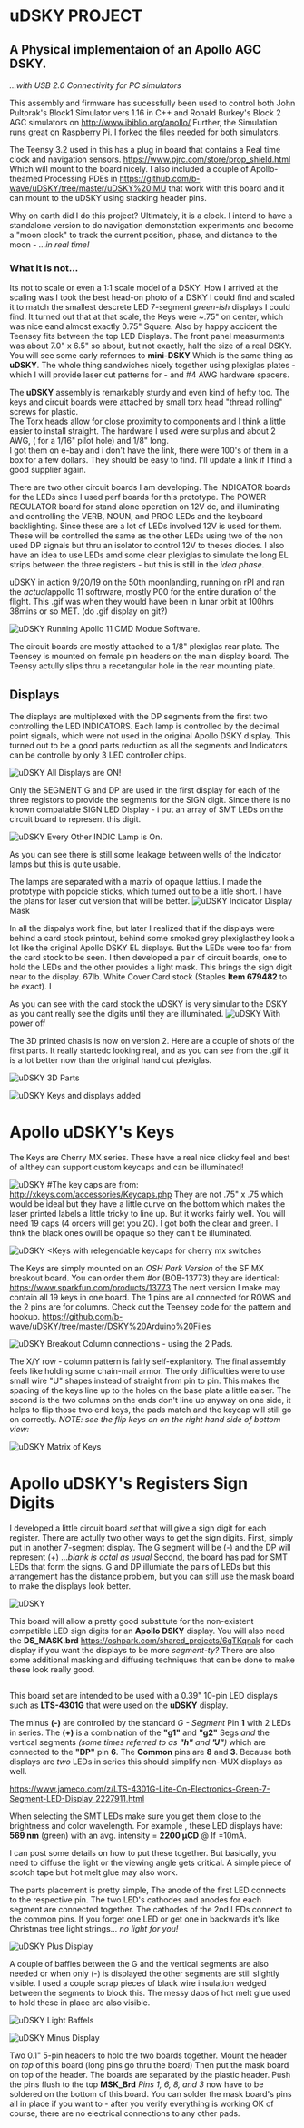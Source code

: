  
# uDSKY PROJECT
## A Physical implementaion of an Apollo AGC DSKY. 
*...with USB 2.0 Connectivity for PC simulators*

This assembly and firmware has sucessfully been used to control both
John Pultorak's Block1 Simulator vers 1.16 in C++ and Ronald Burkey's
Block 2 AGC simulators on <http://www.ibiblio.org/apollo/> 
Further, the Simulation runs great on Raspberry Pi.  I forked the 
files needed for both simulators. 

The Teensy 3.2 used in this has a plug in board that contains a Real time clock and navigation sensors.
<https://www.pjrc.com/store/prop_shield.html>  Which will mount to the board nicely.  I also included a couple of Apollo-theamed Processing PDEs in <https://github.com/b-wave/uDSKY/tree/master/uDSKY%20IMU>
that work with this board and it can mount to the uDSKY using stacking header pins. 

Why on earth did I do this project?  Ultimately, it is a clock. I intend to have a standalone
version to do navigation demonstation experiments and become a "moon clock" to track
the current position, phase, and distance to the moon - *...in real time!*

### What it is not... 
Its not to scale or even a 1:1 scale model of a DSKY.  How I arrived at the scaling was 
I took the best head-on photo of a DSKY I could find and scaled it to match the 
smallest descrete LED 7-segment *green-ish* displays I could find.
It turned out that at that scale, the Keys were  ~.75" on center, which was nice
eand almost exactly 0.75" Square. Also by happy accident the Teensey fits between the top LED
Displays. The front panel measurments was about 7.0" x 6.5" so about, but
not exactly, half the size of a real DSKY. You will see some early refernces to **mini-DSKY** 
Which is the same thing as **uDSKY**.  The whole thing sandwiches nicely together
using plexiglas plates - which I will provide laser cut patterns for - and #4 AWG hardware spacers.

The **uDSKY** assembly is remarkably sturdy and even kind of hefty too.  The keys and circuit 
boards were attached by small torx head "thread rolling" screws for plastic.  
The Torx heads allow for close proximity to components and I think a little easier to install straight.
The hardware I used were surplus and about 2 AWG, ( for a 1/16" pilot hole) and 1/8" long.  
I got them on e-bay and i don't have the link, there were 100's of them in a box for a few dollars. 
They should be easy to find. I'll update a link if I find a good supplier again. 

There are two other circuit boards I am developing.  The INDICATOR boards for the LEDs
since I used perf boards for this prototype.  The POWER REGULATOR board for stand alone
operation on 12V dc, and illuminating and controlling the VERB, NOUN, and PROG LEDs
and the keyboard backlighting. Since these are a lot of LEDs involved 12V is used for them. 
These will be controlled the same as the other LEDs using two of the non used DP signals
but thru an isolator to control 12V to theses diodes. I also have an idea to use LEDs
amd some clear plexiglas to simulate the long EL strips between the three registers - 
 but this is still in the *idea phase*. 

uDSKY in action 9/20/19 on the 50th moonlanding, running on rPI and ran the *actual*appollo 11 softrware, mostly P00 for the entire duration of the flight.   This .gif was when they would have been in lunar orbit at 100hrs 38mins or so MET.  (do .gif display on git?)

![uDSKY](https://github.com/b-wave/uDSKY/blob/master/Files/20190720_103848_1.gif)
Running Apollo 11 CMD Modue Software. 

The circuit boards are mostly attached to a 1/8" plexiglas rear plate.  The Teensey is
mounted on female pin headers on the main display board.  The Teensy actully slips thru
a recetangular hole in the rear mounting plate. 

## Displays
The displays are multiplexed with the DP segments from the first two controlling the LED INDICATORS.  Each lamp is controlled by the decimal point signals, which were not used in the original Apollo DSKY display.  This turned out to be a good parts reduction
as all the segments and Indicators can be controlle by only 3 LED controller chips.

![uDSKY](https://github.com/b-wave/uDSKY/blob/master/Files/20161217_140523.jpg)
All Displays are ON!

Only the SEGMENT G and DP are used in the first display for each of the three registors
to provide the segments for the SIGN digit.  Since there is no known compatable SIGN LED Display - i put an array of SMT LEDs on the circuit board to represent this digit.

![uDSKY](https://github.com/b-wave/uDSKY/blob/master/Files/20161217_135230.jpg)
Every Other INDIC Lamp is On.

As you can see there is still some leakage between wells of the Indicator lamps but 
this is quite usable. 

The lamps are separated with a matrix of opaque lattius.  I made the prototype with popcicle
sticks, which turned out to be a litle short.  I have the plans for laser cut version
that will be better.
![uDSKY](https://github.com/b-wave/uDSKY/blob/master/Files/20180612_221200.jpg)
Indicator Display Mask

In all the dispalys work fine, but later I realized that if the displays were behind a card stock printout, behind some smoked grey plexiglasthey look a lot like the original Apollo DSKY EL displays.  But the LEDs were too far from the card stock to be seen.  I then developed a pair of circuit boards, one to hold the LEDs and the other provides a light mask. This brings the sign digit near to the display. 67lb. White Cover Card stock (Staples **Item 679482** to be exact).  I 

As you can see with the card stock the uDSKY is very simular to the DSKY as you cant really see the digits until they are
illuminated.
![uDSKY](https://github.com/b-wave/uDSKY/blob/master/Files/20161217_134940.jpg)
With power off 

The 3D printed chasis is now on version 2.  Here are a couple of shots of the first parts.  It really startedc looking real, and as you can see from the .gif it is a lot better now than the original hand cut plexiglas. 

![uDSKY](https://github.com/b-wave/uDSKY/blob/master/Files/20180612_220918.jpg)
3D Parts

![uDSKY](https://github.com/b-wave/uDSKY/blob/master/Files/20180612_221135.jpg)
Keys and displays added
# Apollo uDSKY's  Keys 
The Keys are Cherry MX series. These have a real nice clicky feel and best of allthey can support custom keycaps and can be illuminated! 

![uDSKY](https://github.com/b-wave/uDSKY/blob/master/Files/20160903_105214.jpg)
#The key caps are from:  <http://xkeys.com/accessories/Keycaps.php> 
They are not .75" x .75 which would be ideal but they have a little curve on the bottom
which makes the laser printed labels a little tricky to line up. But it works fairly well.
You will need 19 caps (4 orders will get you 20). I got both the clear and green. I thnk the black ones
owill be opaque so they can't be illuminated. 

![uDSKY](https://github.com/b-wave/uDSKY/blob/master/Files/20160903_105235.jpg)
<Keys with relegendable keycaps for cherry mx switches

The Keys are simply mounted on an *OSH Park Version*  of the SF MX breakout board. You can order them 
#or (BOB-13773) they are identical: https://www.sparkfun.com/products/13773 The next version I make may contain all 19 keys in one board.  The 1 pins are all connected for ROWS and the 2 pins are for columns.
Check out the Teensey code for the pattern and hookup. 
<https://github.com/b-wave/uDSKY/tree/master/DSKY%20Arduino%20Files>
 
![uDSKY](https://github.com/b-wave/uDSKY/blob/master/Files/20160903_111600.jpg)
Breakout Column connections - using the 2 Pads.

The X/Y row - column pattern is fairly self-explanitory.  The final assembly feels like holding some chain-mail armor. 
The only difficulties were to use small wire "U" shapes instead of straight from pin to pin. This makes the 
spacing of the keys line up to the holes on the base plate a little eaiser.  The second is the two columns 
on the ends don't line up anyway on one side, it helps to flip those two end keys, the pads match and the keycap will
still go on correctly. *NOTE: see the flip keys on on the right hand side of bottom view:*

![uDSKY](https://github.com/b-wave/uDSKY/blob/master/Files/20160903_165413.jpg)
Matrix of Keys

# Apollo uDSKY's  Registers Sign Digits
I developed a little circuit board *set* that will give a sign digit for each register.  There are actully two other ways to 
get the sign digits. First, simply put in another 7-segment display. The G segment will be (-) and the DP will represent (+) 
...*blank is octal as usual*  Second, the board has pad for SMT LEDs that form the signs.  G and DP illumiate the pairs of
LEDs but this arrangement has the distance problem, but you can still use the mask board to make the displays look better.

![uDSKY](https://github.com/b-wave/uDSKY/blob/master/uDSKY%20Hardware/DSKY_DISP/DS_PLUS%20Files/20170219_095621.jpg)


This board will allow a pretty good substitute for the non-existent compatible LED sign digits for an **Apollo DSKY** display.  You will also need the   **DS_MASK.brd** <https://oshpark.com/shared_projects/6qTKqnak> for each display if you want the displays to be more *segment-ty?*   There are also some additional masking and diffusing techniques  that can be done to make these look really good.

##
This board set are intended to be used with a 0.39" 10-pin LED displays such as **LTS-4301G** that were used on the **uDSKY** display. 

The minus **(-)** are controlled by the standard *G - Segment* Pin **1** with 2 LEDs in series.  The **(+)** is a combination of the **"g1"**  and **"g2"** Segs *and* the vertical segments *(some times referred to as **"h"** and **"J"**)* which are connected to the **"DP"** pin **6**.  The **Common** pins are **8** and **3**.  Because both displays are *two* LEDs in series this should simplify non-MUX displays as well.

<https://www.jameco.com/z/LTS-4301G-Lite-On-Electronics-Green-7-Segment-LED-Display_2227911.html>

When selecting the SMT LEDs make sure you get them close to the brightness and color wavelength.  For example , these LED displays have: **569 nm**  (green) with an avg. intensity = **2200 µCD** @ If =10mA.

I can post some details on how to put these together.  But basically, you need to diffuse the light or the viewing angle gets critical.  A simple piece of scotch tape but hot melt glue may also work.  

The parts placement is pretty simple, The anode of the first LED connects to the respective pin.  The two LED's cathodes and anodes for each segment are connected together. The cathodes of the 2nd LEDs connect to the common pins.  If you forget one LED or get one in backwards it's like Christmas tree light strings... *no light for you!*  

![uDSKY](https://github.com/b-wave/uDSKY/blob/master/uDSKY%20Hardware/DSKY_DISP/DS_PLUS%20Files/20170219_095406.jpg)
Plus Display

A couple of baffles between the G and the vertical segments are also needed or when only (-) is displayed the other segments are still slightly visible.  I used a couple scrap pieces of black wire insulation wedged between the segments to block this.  The messy dabs of hot melt glue used to hold these in place are also visible.

![uDSKY](https://github.com/b-wave/uDSKY/blob/master/uDSKY%20Hardware/DSKY_DISP/DS_PLUS%20Files/DS_PLUS%20Files/20170219_095505.jpg)
Light Baffels 

![uDSKY](https://github.com/b-wave/uDSKY/blob/master/uDSKY%20Hardware/DSKY_DISP/DS_PLUS%20Files/20170219_095401.jpg)
Minus Display

Two 0.1" 5-pin headers to hold the two boards together.  Mount the header on *top* of this board (long pins go thru the board)   Then put the mask board on top of the header. The boards are separated by the plastic header. Push the pins flush to the  top **MSK_Brd** *Pins 1, 6, 8, and 3* now have to be soldered on the bottom of this board.  You can solder the mask board's pins all in place if you want to - after you verify everything is working OK of course, there are no electrical connections to any other pads. 




